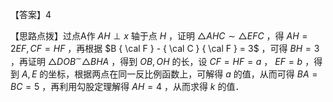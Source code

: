 【答案】4

【思路点拨】过点A作 $A H \perp x$ 轴于点 $H$ ，证明 $\triangle A H C \sim \triangle E F C$ ，得 $A H = 2 E F , C F = H F$ ，再根据 $B { \cal F } - { \cal C } { \cal F } = 3$ ，可得 $B H = 3$ ，再证明 $\triangle D O B ^ { \sim } \triangle B H A$ ，得到 $O B , O H$ 的长，设 $C F = H F = a$ ， $E F = b$ ，得到 $A , E$ 的坐标，根据两点在同一反比例函数上，可解得 $a$ 的值，从而可得 $B A = B C = 5$ ，再利用勾股定理解得 $A H = 4$ ，从而求得 $k$ 的值．
